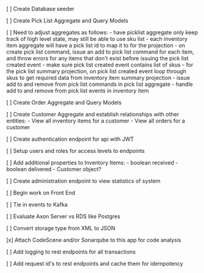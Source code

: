 [ ] Create Database seeder

[ ] Create Pick List Aggregate and Query Models

[ ] Need to adjust aggregates as follows:
    - have picklist aggregate only keep track of high level state, may still be able to use sku list
    - each inventory item aggregate will have a pick list id to map it to for the projection
    - on create pick list command, issue an add to pick list command for each item,
  and throw errors for any items that don't exist before issuing the pick list created event
    - make sure pick list created event contains list of skus
    - for the pick list summary projection, on pick list created event loop through skus to get
  required data from inventory item summary projection
    - issue add to and remove from pick list commands in pick list aggregate
    - handle add to and remove from pick list events in inventory item

[ ] Create Order Aggregate and Query Models

[ ] Create Customer Aggregate and establish relationships with other entities:
    - View all inventory items for a customer
    - View all orders for a customer

[ ] Create authentication endpoint for api with JWT

[ ] Setup users and roles for access levels to endpoints

[ ] Add additional properties to Inventory Items:
    - boolean received
    - boolean delivered
    - Customer object?

[ ] Create administration endpoint to view statistics of system

[ ] Begin work on Front End

[ ] Tie in events to Kafka

[ ] Evaluate Axon Server vs RDS like Postgres

[ ] Convert storage type from XML to JSON

[x] Attach CodeScene and/or Sonarqube to this app for code analysis

[ ] Add logging to rest endpoints for all transactions

[ ] Add request id's to rest endpoints and cache them for idempotency